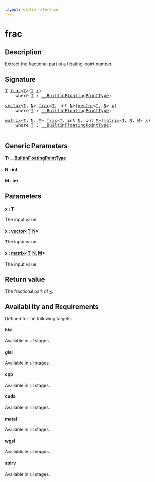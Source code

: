 ```yaml
---
layout: stdlib-reference
---
```


# frac

## Description

Extract the fractional part of a floating-point number.



## Signature 

<pre>
<a href="frac.html#typeparam-T" class="code_type">T</a> <a href="frac.html">frac</a>&lt;<a href="frac.html#typeparam-T" class="code_type">T</a>&gt;(<a href="frac.html#typeparam-T" class="code_type">T</a> <a href="frac.html#decl-x" class="code_param">x</a>)
    <span class='code_keyword'>where</span> <a href="frac.html#typeparam-T" class="code_type">T</a> : <a href="../interfaces/0_builtinfloatingpointtype-029hm/index.html" class="code_type">__BuiltinFloatingPointType</a>;

<a href="../types/vector/index.html" class="code_type">vector</a>&lt;<a href="frac.html#typeparam-T" class="code_type">T</a>, <a href="frac.html#decl-N" class="code_var">N</a>&gt; <a href="frac.html">frac</a>&lt;<a href="frac.html#typeparam-T" class="code_type">T</a>, <span class="code_keyword">int</span> <a href="frac.html#decl-N" class="code_var">N</a>&gt;(<a href="../types/vector/index.html" class="code_type">vector</a>&lt;<a href="frac.html#typeparam-T" class="code_type">T</a>, <a href="frac.html#decl-N" class="code_var">N</a>&gt; <a href="frac.html#decl-x" class="code_param">x</a>)
    <span class='code_keyword'>where</span> <a href="frac.html#typeparam-T" class="code_type">T</a> : <a href="../interfaces/0_builtinfloatingpointtype-029hm/index.html" class="code_type">__BuiltinFloatingPointType</a>;

<a href="../types/matrix/index.html" class="code_type">matrix</a>&lt;<a href="frac.html#typeparam-T" class="code_type">T</a>, <a href="frac.html#decl-N" class="code_var">N</a>, <a href="frac.html#decl-M" class="code_var">M</a>&gt; <a href="frac.html">frac</a>&lt;<a href="frac.html#typeparam-T" class="code_type">T</a>, <span class="code_keyword">int</span> <a href="frac.html#decl-N" class="code_var">N</a>, <span class="code_keyword">int</span> <a href="frac.html#decl-M" class="code_var">M</a>&gt;(<a href="../types/matrix/index.html" class="code_type">matrix</a>&lt;<a href="frac.html#typeparam-T" class="code_type">T</a>, <a href="frac.html#decl-N" class="code_var">N</a>, <a href="frac.html#decl-M" class="code_var">M</a>&gt; <a href="frac.html#decl-x" class="code_param">x</a>)
    <span class='code_keyword'>where</span> <a href="frac.html#typeparam-T" class="code_type">T</a> : <a href="../interfaces/0_builtinfloatingpointtype-029hm/index.html" class="code_type">__BuiltinFloatingPointType</a>;

</pre>

## Generic Parameters

####  <a id="typeparam-T"></a>T: [\_\_BuiltinFloatingPointType](../interfaces/0_builtinfloatingpointtype-029hm/index.html)
####  <a id="decl-N"></a>N  : int
####  <a id="decl-M"></a>M  : int

## Parameters

####  <a id="decl-x"></a>x  : [T](frac.html#typeparam-T)
The input value.

####  <a id="decl-x"></a>x  : [vector](../types/vector/index.html)\<[T](../types/vector/index.html#typeparam-T), [N](../types/vector/index.html#decl-N)\>
The input value.

####  <a id="decl-x"></a>x  : [matrix](../types/matrix/index.html)\<[T](../types/matrix/t-0.html), [N](../types/matrix/index.html#decl-N), [M](../types/matrix/index.html#decl-M)\>
The input value.


## Return value
The fractional part of <span class='code'><a href="frac.html#decl-x" class="code_param">x</a></span>.


## Availability and Requirements

Defined for the following targets:

#### hlsl
Available in all stages.

#### glsl
Available in all stages.

#### cpp
Available in all stages.

#### cuda
Available in all stages.

#### metal
Available in all stages.

#### wgsl
Available in all stages.

#### spirv
Available in all stages.



